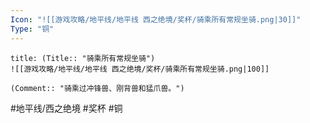 ```yaml
---
Icon: "![[游戏攻略/地平线/地平线 西之绝境/奖杯/骑乘所有常规坐骑.png|30]]"
Type: "铜"
---
```

```ad-common-bronze-trophy
title: (Title:: "骑乘所有常规坐骑")
![[游戏攻略/地平线/地平线 西之绝境/奖杯/骑乘所有常规坐骑.png|100]]

(Comment:: "骑乘过冲锋兽、刚背兽和猛爪兽。")
```

#地平线/西之绝境 #奖杯 #铜
